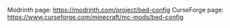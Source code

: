 Modrinth page: https://modrinth.com/project/bed-config
CurseForge page: https://www.curseforge.com/minecraft/mc-mods/bed-config
